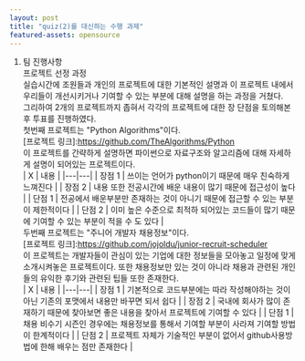 ```yaml
---
layout: post
title: "quiz(2)를 대신하는 수행 과제"
featured-assets: opensource
---
```

1. 팀 진행사항   
  프로젝트 선정 과정   
  실습시간에 조원들과 개인의 프로젝트에 대한 기본적인 설명과 이 프로젝트 내에서 우리들이 개선시키거나 기여할 수 있는 부분에 대해 설명을 하는 과정을 거쳤다.   
  그리하여 2개의 프로젝트까지 좁혀서 각각의 프로젝트에 대한 장 단점을 토의해본 후 투표를 진행하였다.   
  첫번째 프로젝트는 "Python Algorithms"이다.   
  [프로젝트 링크]:<https://github.com/TheAlgorithms/Python>   
  이 프로젝트를 간략하게 설명하면 파이썬으로 자료구조와 알고리즘에 대해 자세하게 설명이 되어있는 프로젝트이다.    
  | X | 내용 |
  |---|---|
  | 장점 1 | 쓰이는 언어가 python이기 때문에 매우 친숙하게 느껴진다 |
  | 장점 2 | 내용 또한 전공시간에 배운 내용이 많기 때문에 접근성이 높다 |
  | 단점 1 | 전공에서 배운부분만 존재하는 것이 아니기 때문에 접근할 수 있는 부분이 제한적이다 |
  | 단점 2 | 이미 높은 수준으로 최적하 되어있는 코드들이 많기 때문에 기여할 수 있는 부분이 적을 수 도 있다 |   
  두번째 프로젝트는 "주니어 개발자 채용정보"이다.   
  [프로젝트 링크]:<https://github.com/jojoldu/junior-recruit-scheduler>   
  이 프로젝트는 개발자들이 관심이 있는 기업에 대한 정보들을 모아놓고 일정에 맞게 소개시켜놓은 프로젝트이다. 또한 채용정보만 있는 것이 아니라 채용과 관련된 개인들의 유익한 후기와 관련된 팁들 또한 존재한다.  
  | X | 내용 |
  |---|---|
  | 장점 1 | 기본적으로 코드부분에는 따라 작성해야하는 것이 아닌 기존의 포맷에서 내용만 바꾸면 되서 쉽다 |
  | 장점 2 | 국내에 회사가 많이 존재하기 때문에 찾아보면 좋은 내용을 찾아서 프로젝트에 기여할 수 있다 |
  | 단점 1 | 채용 비수기 시즌인 경우에는 채용정보를 통해서 기여할 부분이 사라져 기여할 방법이 한계적이다 |
  | 단점 2 | 프로젝트 자체가 기술적인 부분이 없어서 github사용방법에 한해 배우는 점만 존재한다 |   
  
  
